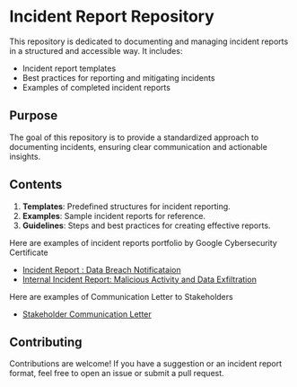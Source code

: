 # Incident Report Repository

This repository is dedicated to documenting and managing incident reports in a structured and accessible way. It includes:

- Incident report templates
- Best practices for reporting and mitigating incidents
- Examples of completed incident reports

## Purpose
The goal of this repository is to provide a standardized approach to documenting incidents, ensuring clear communication and actionable insights.

## Contents
1. **Templates**: Predefined structures for incident reporting.
2. **Examples**: Sample incident reports for reference.
3. **Guidelines**: Steps and best practices for creating effective reports.

Here are examples of incident reports portfolio by Google Cybersecurity Certificate
  -  [Incident Report : Data Breach Notificataion](https://docs.google.com/document/d/1ZQ9k1bTITUejlHOYDo2x7mhWu1_vPhniGDoHUxEeofE/edit?usp=drive_link)
  -  [Internal Incident Report: Malicious Activity and Data Exfiltration](https://docs.google.com/document/d/1Y-VEs7aC6NDHlmMzqPf9EGCX46lN5IiT455relvrYqw/edit?usp=drive_link)

Here are examples of Communication Letter to Stakeholders
  -  [Stakeholder Communication Letter](https://docs.google.com/document/d/1RCNVPQ7CiYTa5coMJnG1hbM1QzVKxstit2ZNfFa2irA/edit?usp=drive_link)
    
## Contributing
Contributions are welcome! If you have a suggestion or an incident report format, feel free to open an issue or submit a pull request.

